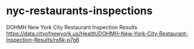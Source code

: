 # nyc-restaurants-inspections

DOHMH New York City Restaurant Inspection Results </br>
https://data.cityofnewyork.us/Health/DOHMH-New-York-City-Restaurant-Inspection-Results/rs6k-p7g6

